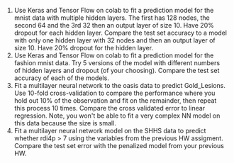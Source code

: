 1. Use Keras and Tensor Flow on colab to fit a prediction model for the mnist data with multiple hidden layers. The first has 128 nodes, the second 64 and the 3rd 32
then an output layer of size 10. Have 20% dropout for each hidden layer. Compare the test set accuracy to a model with only one hidden layer with 32 nodes
and then an output layer of size 10. Have 20% dropout for the hidden layer.
2. Use Keras and Tensor Flow on colab to fit a prediction model for the fashion mnist data. Try 5 versions of the model with different numbers of hidden layers and dropout (of your choosing). Compare the test set accuracy of each of the models.
3. Fit a multilayer neural network to the oasis data to predict Gold_Lesions. Use 10-fold cross-validation to compare the performance where you hold out 10% of the observation and fit on the remainder, then repeat  this process 10 times. Compare the cross validated error to linear regression. Note, you won't be able to fit a very complex NN model on this data because the size is small.
4. Fit a multilayer neural network model on the SHHS data to predict whether rdi4p > 7 using the variables from the previous HW assigment. Compare the test set error with the penalized model from your previous HW.

